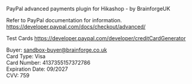 PayPal advanced payments plugin for Hikashop - by BrainforgeUK

Refer to PayPal documentation for information.
https://developer.paypal.com/docs/checkout/advanced/

Test Cards
https://developer.paypal.com/developer/creditCardGenerator

Buyer: sandbox-buyer@brainforge.co.uk<br/>
Card Type: Visa<br/>
Card Number: 4137355157372786<br/>
Expiration Date: 09/2027<br/>
CVV: 759
